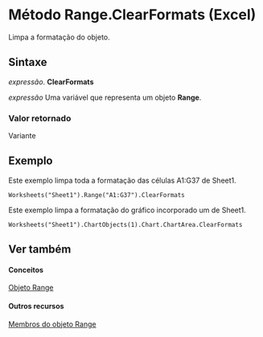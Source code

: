 
# Método Range.ClearFormats (Excel)

Limpa a formatação do objeto.


## Sintaxe

 _expressão_. **ClearFormats**

 _expressão_ Uma variável que representa um objeto **Range**.


### Valor retornado

Variante


## Exemplo

Este exemplo limpa toda a formatação das células A1:G37 de Sheet1.


```
Worksheets("Sheet1").Range("A1:G37").ClearFormats
```

Este exemplo limpa a formatação do gráfico incorporado um de Sheet1.




```
Worksheets("Sheet1").ChartObjects(1).Chart.ChartArea.ClearFormats
```


## Ver também


#### Conceitos


[Objeto Range](b8207778-0dcc-4570-1234-f130532cc8cd.md)
#### Outros recursos


[Membros do objeto Range](4336bf81-1e63-7e44-1792-baf366a027a7.md)